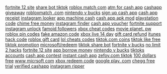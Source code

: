 <a href="https://lookerstudio.google.com/reporting/13cbb16f-e6dc-45d1-bce3-dbb158ee67f5/page/DjD">fortnite 12 site</a>
<a href="https://lookerstudio.google.com/reporting/da8217a3-8e04-4df7-bcdd-3ee6cf0ead68/page/DjD">share bot tiktok</a>
<a href="https://lookerstudio.google.com/reporting/1e5dfbf3-09a3-449c-9f36-c9aefeb2b815/page/DjD">roblox match com</a>
<a href="https://lookerstudio.google.com/reporting/0fc73e06-7f42-4726-8d26-2ba904f0785e/page/VJT9C">atm for cash app</a>
<a href="https://lookerstudio.google.com/reporting/f1c1ba2c-80ca-42e2-bd50-74c708060f08/page/DjD">cashapp giveaway</a>
<a href="https://lookerstudio.google.com/s/i_f6iOIL9D0">robloxmatch .com</a>
<a href="https://lookerstudio.google.com/reporting/0bbb676c-4b8d-43f6-b787-e499e3e21737/page/DjD">nintendo v bucks</a>
<a href="https://lookerstudio.google.com/reporting/73b9a72f-fa68-473c-b520-3f51fe6b0dbc/page/6zXD">sign up cash app</a>
<a href="https://lookerstudio.google.com/reporting/e58e5da9-742d-4ebb-b2dc-9454f4af1650/page/DjD">cash app receipt</a>
<a href="https://lookerstudio.google.com/reporting/2946f4df-ec82-4a56-949e-c326bd410a52/page/DjD">instagram looker</a>
<a href="https://lookerstudio.google.com/reporting/111056b7-f8d0-4c2f-82c6-a2a89663e491?s=kbwwcpv6Nsg">app machine cash</a>
<a href="https://lookerstudio.google.com/reporting/28e7b13c-37f8-4b76-a649-08c734e9cb8a/page/DjD">cash app apk mod</a>
<a href="https://lookerstudio.google.com/reporting/e172a484-5bf6-445f-a346-1f339dc735e7/page/HJHED">playstation code</a>
<a href="https://lookerstudio.google.com/reporting/2e010a71-df0f-469f-ae61-9335283a6132/page/DjD">chime free money</a>
<a href="https://lookerstudio.google.com/reporting/289f5c54-adf6-4936-ab96-400b84ca9fb4/page/DjD">instagram finder</a>
<a href="https://lookerstudio.google.com/reporting/423398db-2a72-4b43-b56a-cfff10a7014b/page/DjD">cash app voucher</a>
<a href="https://lookerstudio.google.com/reporting/0f1b5777-4685-4aa6-bd01-30bf61bf4cd5/page/DjD">fortnite support</a>
<a href="https://lookerstudio.google.com/s/t2fYLAz7Ofs">instagram unlock</a>
<a href="https://lookerstudio.google.com/s/i8guUnCI5po">famoid followers</a>
<a href="https://lookerstudio.google.com/reporting/78e5f698-2c69-4521-8c3a-4974c60d9ab2/page/DjD">xbox cheat codes</a>
<a href="https://lookerstudio.google.com/reporting/396cfb54-9ec6-4d6d-9f14-a3be49a81736/page/DjD">movie planet. pw</a>
<a href="https://lookerstudio.google.com/reporting/fe99900c-be00-4061-9f7c-eb780f0e880b/page/DjD">roblox pin codes</a>
<a href="https://lookerstudio.google.com/reporting/e5fff89a-04e8-443d-a760-066a4b6be547/page/DjD">fake amazon code</a>
<a href="https://lookerstudio.google.com/reporting/e0abf3d9-500d-4516-ac7a-7064f1d87225/page/DjD">xbox live 14 day</a>
<a href="https://lookerstudio.google.com/reporting/ab7ade6e-e9fe-4c94-adf7-7ac6db4a0750/page/DjD">gift card refund</a>
<a href="https://lookerstudio.google.com/reporting/e1c5a06c-61c7-475e-9db4-54d915db6406/page/DjD">itunes hack code</a>
<a href="https://lookerstudio.google.com/reporting/f1cd4cb7-8bfd-4ca7-9d30-7dac45a32cfb/page/DjD">roblox gift card</a>
<a href="https://lookerstudio.google.com/s/vtgHb9_f80o">lol cheats codes</a>
<a href="https://lookerstudio.google.com/reporting/0655d137-3af0-4720-b4ee-84993515a8c3/page/OD2AD">tiktok.com coins</a>
<a href="https://lookerstudio.google.com/reporting/08d41272-9873-4f69-bdb3-811cfbcbb759/page/DjD">tiktok like free</a>
<a href="https://lookerstudio.google.com/reporting/09e71f28-d75c-42b1-ab56-e2e9d952593a/page/DjD">tiktok promotion</a>
<a href="https://lookerstudio.google.com/s/h0uFTQGyo1g">microsoft/redeem</a>
<a href="https://lookerstudio.google.com/reporting/da8217a3-8e04-4df7-bcdd-3ee6cf0ead68/page/DjD">tiktok share bot</a>
<a href="https://lookerstudio.google.com/reporting/d88a2288-d7c1-4077-9f74-bd467e8f8fd7/page/DjD">fortnite v bucks</a>
<a href="https://lookerstudio.google.com/reporting/84e94732-3e54-4a91-b928-b979952f80a4/page/iTgDD">no limit 2 hacks</a>
<a href="https://lookerstudio.google.com/reporting/13cbb16f-e6dc-45d1-bce3-dbb158ee67f5?s=vt6cTbzjJEY">fortnite 12 site</a>
<a href="https://lookerstudio.google.com/reporting/caf6e53c-8b74-45cb-8ad5-06a337a0e39f/page/6zXD">app borrow money</a>
<a href="https://lookerstudio.google.com/reporting/41c1884a-a1f4-4175-8b9a-1dadc163da34/page/DjD">nintendo v bucks</a>
<a href="https://lookerstudio.google.com/reporting/ec470269-2984-4e19-ab5b-f4d8ac0df19a/page/DjD">tiktoks accounts</a>
<a href="https://lookerstudio.google.com/reporting/3c00d6c0-8c87-4a7c-abee-47d24f809753/page/7wwAD">cash app contest</a>
<a href="https://lookerstudio.google.com/reporting/086e63db-2dfa-489a-b65c-6f7031e22b44/page/DjD">instant cash app</a>
<a href="https://lookerstudio.google.com/reporting/19f2b49e-180c-4f04-8fb4-335f3224e10a/page/DjD">zefoy.com tiktok</a>
<a href="https://lookerstudio.google.com/reporting/14318205-0694-4e75-87a9-331614d52e99/page/PwqDD">100 dollars free</a>
<a href="https://lookerstudio.google.com/s/sPDPQlDjnzs">www micrsoft com</a>
<a href="https://lookerstudio.google.com/reporting/2ae0fd20-0a7e-47e8-bea2-ea1421cfd3f0/page/DjD">xbox redeem code</a>
<a href="https://lookerstudio.google.com/reporting/4fd78a4f-017a-4701-9a3b-bfb2e1eb5039/page/HihED">google play. com</a>
<a href="https://lookerstudio.google.com/s/rU7YzDDRUKY">chegg free trial</a>
<a href="https://lookerstudio.google.com/reporting/6845f1bf-9e97-4ff5-a05a-97ba45b62383/page/DjD">verified cashapp</a>
<a href="https://lookerstudio.google.com/reporting/59a305c9-e9e1-48f0-a630-8e37fb098594/page/DjD">instagram ripper</a>
